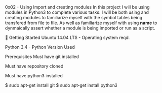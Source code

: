 0x02 - Using Import and creating modules
In this project I will be using modules in Python3 to complete various tasks. I will be both using and creating modules to familiarize myself with the symbol tables being transfered from file to file. As well as familiarize myself with using __name__ to dynmaically assert whether a module is being imported or run as a script.

🏃 Getting Started
Ubuntu 14.04 LTS - Operating system reqd.

Python 3.4 - Python Version Used

Prerequisites
Must have git installed

Must have repository cloned

Must have python3 installed

$ sudo apt-get install git
$ sudo apt-get install python3
